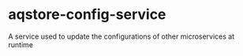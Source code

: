 # aqstore-config-service
A service used to update the configurations of other microservices at runtime

